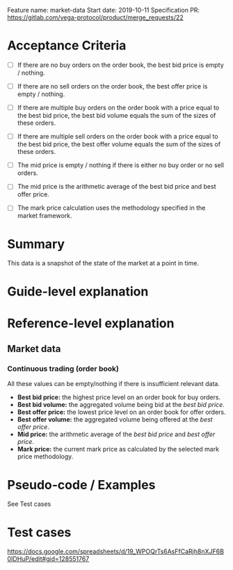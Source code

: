 Feature name: market-data
Start date: 2019-10-11
Specification PR: https://gitlab.com/vega-protocol/product/merge_requests/22

# Acceptance Criteria
- [ ] If there are no buy orders on the order book, the best bid price is empty / nothing.
- [ ] If there are no sell orders on the order book, the best offer price is empty / nothing.
- [ ] If there are multiple buy orders on the order book with a price equal to the best bid price, the best bid volume equals the sum of the sizes of these orders.
- [ ] If there are multiple sell orders on the order book with a price equal to the best bid price, the best offer volume equals the sum of the sizes of these orders.
- [ ] The mid price is empty / nothing if there is either no buy order or no sell orders.
- [ ] The mid price is the arithmetic average of the best bid price and best offer price.
- [ ] The mark price calculation uses the methodology specified in the market framework.


# Summary
This data is a snapshot of the state of the market at a point in time.

# Guide-level explanation

# Reference-level explanation

## Market data

### Continuous trading (order book)

All these values can be empty/nothing if there is insufficient relevant data.

  - **Best bid price:** the highest price level on an order book for buy orders.
  - **Best bid volume:** the aggregated volume being bid at the _best bid price_.
  - **Best offer price:** the lowest price level on an order book for offer orders.
  - **Best offer volume:** the aggregated volume being offered at the _best offer price_.
  - **Mid price:** the arithmetic average of the _best bid price_ and _best offer price_.
  - **Mark price:** the current mark price as calculated by the selected mark price methodology.

# Pseudo-code / Examples

See Test cases

# Test cases

https://docs.google.com/spreadsheets/d/19_WPOQrTs6AsFfCaRjh8nXJF6B0IDHuP/edit#gid=128551767


